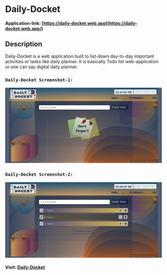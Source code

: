 # Daily-Docket

#### Application-link: [https://daily-docket.web.app](https://daily-docket.web.app/)

## Description

Daily-Docket is a web application built to list-down day-to-day important activities or tasks like daily planner. It is basically Todo list web-application or one can say digital daily planner.

### `Daily-Docket Screenshot-1:`

![Daily-Docket-1](https://github.com/DalpatRathore/Daily-Docket/blob/main/daily-docket-1.png)

### `Daily-Docket Screenshot-2:`

![Daily-Docket-1](https://github.com/DalpatRathore/Daily-Docket/blob/main/daily-docket-2.png)

#### Visit: [Daily-Docket](https://daily-docket.web.app/)
